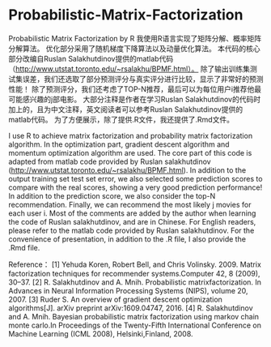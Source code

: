 # Probabilistic-Matrix-Factorization
Probabilistic Matrix Factorization by R
我使用R语言实现了矩阵分解、概率矩阵分解算法。
优化部分采用了随机梯度下降算法以及动量优化算法。
本代码的核心部分改编自Ruslan Salakhutdinov提供的matlab代码（http://www.utstat.toronto.edu/~rsalakhu/BPMF.html）。
除了输出训练集测试集误差，我们还选取了部分预测评分与真实评分进行比较，显示了非常好的预测性能！
除了预测评分，我们还考虑了TOP-N推荐，最后可以为每位用户i推荐他最可能感兴趣的j部电影。
大部分注释是作者在学习Ruslan Salakhutdinov的代码时加上的，且为中文注释，英文阅读者可以参考Ruslan Salakhutdinov提供的matlab代码。
为了方便展示，除了提供.R文件，我还提供了.Rmd文件。

I use R to achieve matrix factorization and probability matrix factorization algorithm.
In the optimization part, gradient descent algorithm and momentum optimization algorithm are used.
The core part of this code is adapted from matlab code provided by Ruslan salakhutdinov (http://www.utstat.toronto.edu/~rsalakhu/BPMF.html).
In addition to the output training set test set error, we also selected some prediction scores to compare with the real scores, showing a very good prediction performance!
In addition to the prediction score, we also consider the top-N recommendation. Finally, we can recommend the most likely j movies for each user i.
Most of the comments are added by the author when learning the code of Ruslan salakhutdinov, and are in Chinese. For English readers, please refer to the matlab code provided by Ruslan salakhutdinov.
For the convenience of presentation, in addition to the .R file, I also provide the .Rmd file.

Reference：
[1] Yehuda Koren, Robert Bell, and Chris Volinsky. 2009. Matrix factorization techniques for recommender systems.Computer 42, 8 (2009), 30–37.
[2] R. Salakhutdinov and A. Mnih. Probabilistic matrixfactorization. In Advances in Neural Information Processing Systems (NIPS), volume 20, 2007.
[3] Ruder S. An overview of gradient descent optimization algorithms[J]. arXiv preprint arXiv:1609.04747, 2016.
[4] R. Salakhutdinov and A. Mnih. Bayesian probabilistic matrix factorization using markov chain monte carlo.In Proceedings of the Twenty-Fifth International Conference on Machine Learning (ICML 2008), Helsinki,Finland, 2008.

